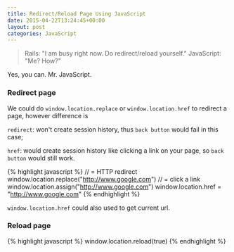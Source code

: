 ```yaml
---
title: Redirect/Reload Page Using JavaScript
date: 2015-04-22T13:24:45+00:00
layout: post
categories: JavaScript
---
```

> Rails: "I am busy right now. Do redirect/reload yourself."
> JavaScript: "Me? How?"

Yes, you can. Mr. JavaScript.

### Redirect page

We could do `window.location.replace` or `window.location.href` to redirect a page, however difference is

`redirect`: won't create session history, thus `back button` would fail in this case;

`href`: would create session history like clicking a link on your page, so `back button` would still work.

{% highlight javascript %}
// = HTTP redirect
window.location.replace("http://www.google.com")
// = click a link
window.location.assign("http://www.google.com")
window.location.href = "http://www.google.com"
{% endhighlight %}

`window.location.href` could also used to get current url.

### Reload page

{% highlight javascript %}
window.location.reload(true)
{% endhighlight %}
